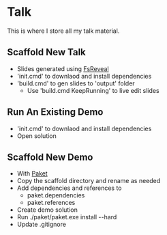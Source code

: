 # Talk
This is where I store all my talk material.
## Scaffold New Talk
- Slides generated using [FsReveal](https://github.com/kimsk/FsReveal)
- 'init.cmd' to downlaod and install dependencies
- 'build.cmd' to gen slides to 'output' folder
    - Use 'build.cmd KeepRunning' to live edit slides

## Run An Existing Demo
- 'init.cmd' to downlaod and install dependencies
- Open solution

## Scaffold New Demo
- With [Paket](https://github.com/fsprojects/Paket)
- Copy the scaffold directory and rename as needed
- Add dependencies and references to 
   - paket.dependencies
   - paket.references
- Create demo solution
- Run ./paket/paket.exe install --hard
- Update .gitignore